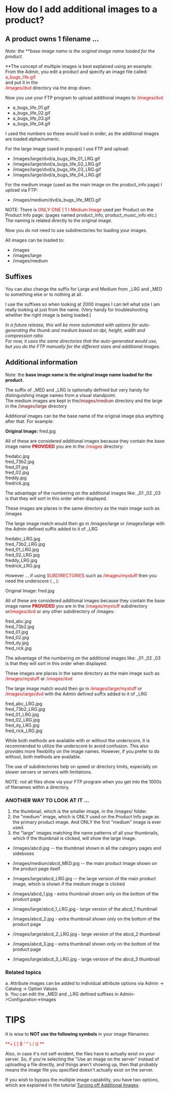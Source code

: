 # How do I add additional images to a product?

## A product owns 1 filename ...

_Note: the_ **_base image name is the original image name loaded for the product._  

**The concept of multiple images is best explained using an example:  
From the Admin, you edit a product and specify an image file called:  
<font color="#ff0000">a_bugs_life.gif</font>  
and put it in the<font color="#ff0000">  
/images/dvd</font> directory via the drop down.  

Now you use your FTP program to upload additional images to <font color="#ff0000">/images/dvd</font>  

*   a_bugs_life_01.gif
*   a_bugs_life_02.gif
*   a_bugs_life_03.gif
*   a_bugs_life_04.gif

I used the numbers so these would load in order, as the additional images are loaded alpha/numeric.  

For the large image (used in popups) I use FTP and upload:  

*   /images/large/dvd/a_bugs_life_01_LRG.gif
*   /images/large/dvd/a_bugs_life_02_LRG.gif
*   /images/large/dvd/a_bugs_life_03_LRG.gif
*   /images/large/dvd/a_bugs_life_04_LRG.gif

For the medium image (used as the main image on the product_info page) I upload via FTP:  

*   /images/medium/dvd/a_bugs_life_MED.gif

NOTE: There is <font color="#ff0000">ONLY ONE ( 1 ) Medium Image</font> used per Product on the Product Info page: (pages named product_info, product_music_info etc.) The naming is related directly to the original image.  

Now you do not need to use subdirectories for loading your images.  

All images can be loaded to:  

*   /images
*   /images/large
*   /images/medium

## Suffixes

You can also change the suffix for Large and Medium from _LRG and _MED to something else or to nothing at all.  

I use the suffixes so when looking at 2000 images I can tell what size I am really looking at just from the name. (Very handy for troubleshooting whether the right image is being loaded.)  

_In a future release, this will be more automated with options for auto-generating the thumb and medium based on dpi, height, width and compression ratio  
For now, it uses the same directories that the auto-generated would use, but you do the FTP manually for the different sizes and additional images._  

## Additional information

Note: the **base image name is the original image name loaded for the product.**  

The suffix of _MED and _LRG is optionally defined but very handy for distinguishing image names from a visual standpoint.  
The medium images are kept in the<font color="#800000">/images/medium</font> directory and the large in the <font color="#ff0000"><font color="#800000">/images/large</font></font> directory  

Additional images can be the base name of the original image plus anything after that. For example:  

**Original Image:** fred.jpg  

All of these are considered additional images because they contain the base image name **<font color="#ff0000">PROVIDED</font>** you are in the <font color="#ff0000">/images</font> directory:  

fredabc.jpg  
fred_73b2.jpg  
fred_01.jpg  
fred_02.jpg  
freddy.jpg  
fredrick.jpg  

The advantage of the numbering on the additional images like: _01 _02 _03 is that they will sort in this order when displayed.  

These images are places in the same directory as the main image such as /images  

The large image match would then go in /images/large or /images/large with the Admin defined suffix added to it of _LRG  

fredabc_LRG.jpg  
fred_73b2_LRG.jpg  
fred_01_LRG.jpg  
fred_02_LRG.jpg  
freddy_LRG.jpg  
fredrick_LRG.jpg  

However ... if using <font color="#ff0000">SUBDIRECTORIES</font> such as <font color="#ff0000">/images/mystuff</font> then you need the underscore ( <font color="#ff0000">_</font> ):  

Original Image: fred.jpg  

All of these are considered additional images because they contain the base image name **<font color="#ff0000">PROVIDED</font>** you are in the <font color="#ff0000">/images/mystuff</font> subdirectory or<font color="#ff0000">/images/dvd</font> or any other subdirectory of /images:  

fred_abc.jpg  
fred_73b2.jpg  
fred_01.jpg  
fred_02.jpg  
fred_dy.jpg  
fred_rick.jpg  

The advantage of the numbering on the additional images like: _01 _02 _03 is that they will sort in this order when displayed.  

These images are places in the same directory as the main image such as <font color="#ff0000">/images/mystuff <font color="#000000">or</font> /images/dvd</font>  

The large image match would then go in <font color="#ff0000">/images/large/mystuff</font> or <font color="#ff0000">/images/large/dvd</font> with the Admin defined suffix added to it of _LRG  

fred_abc_LRG.jpg  
fred_73b2_LRG.jpg  
fred_01_LRG.jpg  
fred_02_LRG.jpg  
fred_dy_LRG.jpg  
fred_rick_LRG.jpg  

While both methods are available with or without the underscore, it is recommended to utilize the underscore to avoid confusion. This also provides more flexibility on the image names. However, if you prefer to do without, both methods are available.  

The use of subdirectories help on speed or directory limits, especially on slower servers or servers with limitations.  

NOTE: not all files show via your FTP program when you get into the 1000s of filenames within a directory.  

### ANOTHER WAY TO LOOK AT IT ...

1) the thumbnail, which is the smaller image, in the /images/ folder.  
2) the "medium" image, which is ONLY used on the Product Info page as the primary product image. And ONLY the first "medium" image is ever used.  
3) the "large" images matching the name patterns of all your thumbnails, which if the thumbnail is clicked, will show the large image.  

- /images/abcd.jpg -- the thumbnail shown in all the category pages and sideboxes  
- /images/medium/abcd_MED.jpg -- the main product image shown on the product page itself  
- /images/large/abcd_LRG.jpg -- the large version of the main product image, which is shown if the medium image is clicked  

- /images/abcd_1.jpg - extra thumbnail shown only on the bottom of the product page  
- /images/large/abcd_1_LRG.jpg - large version of the abcd_1 thumbnail  

- /images/abcd_2.jpg - extra thumbnail shown only on the bottom of the product page  
- /images/large/abcd_2_LRG.jpg - large version of the abcd_2 thumbnail  

- /images/abcd_3.jpg - extra thumbnail shown only on the bottom of the product page  
- /images/large/abcd_3_LRG.jpg - large version of the abcd_3 thumbnail  

### Related topics

a. Attribute images can be added to individual attribute options via Admin -> Catalog -> Option Values  
b. You can edit the _MED and _LRG defined suffixes in Admin->Configuration->Images  

# TIPS

It is wise to **NOT use the following symbols** in your image filenames: 

<font color="#ff0000">**+ [ ] $ ' " \ / ()  **</font>  

Also, in case it's not self-evident, the files have to actually exist on your server. So, if you're selecting the "Use an image on the server" instead of uploading a file directly, and things aren't showing up, then that probably means the image file you specified doesn't actually exist on the server.  

If you wish to bypass the multiple image capability, you have two options, which are explained in the tutorial 
[Turning off Additional Images](customizing/turning_off_additional_images.md).
